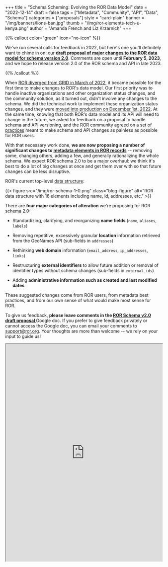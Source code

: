 +++
title = "Schema Scheming: Evolving the ROR Data Model"
date = "2022-12-14"
draft = false
tags = ["Metadata", "Community", "API", "Data", "Schema"]
categories = ["proposals"]
style = "card-plain"
banner = "/img/banners/lions-ban.jpg"
thumb = "/img/ror-elements-tech-u-kenya.png"
author = "Amanda French and Liz Krzarnich"
+++

{{% callout color="green" icon="no-icon" %}} 

We've run several calls for feedback in 2022, but here's one you'll definitely want to chime in on: our **[draft proposal of major changes to the ROR data model for schema version 2.0](https://docs.google.com/document/d/1JNDMoKmjR2y0quWXwFfoJTsIttbltJVN0l5Wddw1cIk/edit?usp=sharing)**. Comments are open until **February 5, 2023**, and we hope to release version 2.0 of the ROR schema and API in late 2023.

{{% /callout %}} 


When [ROR diverged from GRID in March of 2022](https://ror.org/blog/2022-03-17-first-independent-release), it became possible for the first time to make changes to ROR's data model. Our first priority was to handle inactive organizations and other organization status changes, and the community solution, as it turned out, didn't involve any changes to the schema. We did the technical work to implement these organization status changes, and they were [moved into production on December 1st, 2022](https://ror.org/blog/2022-12-07-handling-org-status/). At the same time, knowing that both ROR's data model and its API will need to change in the future, we asked for feedback on a proposal to handle schema and API versioning, and the ROR community agreed on a [set of practices](https://docs.google.com/document/d/18nl6pq0kdCU5ApcdbNjKnV7xHIw9eEY7DJG1WHjaLSs/edit?usp=sharing) meant to make schema and API changes as painless as possible for ROR users.

With that necessary work done, **we are now proposing a number of significant changes to [metadata elements in ROR records](https://ror.readme.io/docs/data-structure)** -- removing some, changing others, adding a few, and generally rationalizing the whole schema. We expect ROR schema 2.0 to be a major overhaul: we think it's best to do a lot of big changes at once and get them over with so that future changes can be less disruptive.

ROR's current top-level [data structure](https://ror.readme.io/docs/data-structure):

{{< figure src="/img/ror-schema-1-0.png" class="blog-figure" alt="ROR data structure with 16 elements including name, id, addresses, etc." >}}

There are **four major categories of alteration** we're proposing for ROR schema 2.0:

-   Standardizing, clarifying, and reorganizing **name fields** (`name`, `aliases`, `labels`)

-   Removing repetitive, excessively granular **location** information retrieved from the GeoNames API (sub-fields in `addresses`)

-   Rethinking **web domain** information (`email_address`, `ip_addresses`, `links`)

-   Restructuring **external identifiers** to allow future addition or removal of identifier types without schema changes (sub-fields in `external_ids`)

-   Adding **administrative information such as created and last modified dates** 

These suggested changes come from ROR users, from metadata best practices, and from our own sense of what would make most sense for ROR. 

To give us feedback, **please leave comments in the [ROR Schema v2.0 draft proposal ](https://docs.google.com/document/d/1JNDMoKmjR2y0quWXwFfoJTsIttbltJVN0l5Wddw1cIk/edit?usp=sharing)** Google doc. If you prefer to give feedback privately or cannot access the Google doc, you can email your comments to [support@ror.org](mailto:support@ror.org). Your thoughts are more than welcome -- we rely on your input to guide us!

<iframe src="https://docs.google.com/document/d/e/2PACX-1vR0k1VZwRDO7fF6c9R0FJWRa2Dpjedn_5IXkjdjjYbBKSgsqUA6UTVPufFrvcqsXnQiJa2wwjK1tfMH/pub?embedded=true" width="100%" height="700px"></iframe>
